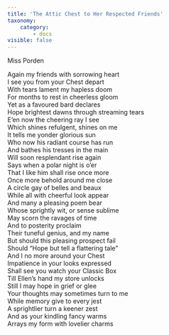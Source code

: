 ```yaml
---
title: 'The Attic Chest to Her Respected Friends'
taxonomy:
    category:
        - docs
visible: false
---
```


<div class="author">Miss Porden</div>

Again my friends with sorrowing heart  
I see you from your Chest depart  
With tears lament my hapless doom  
For months to rest in cheerless gloom  
Yet as a favoured bard declares  
Hope brightest dawns through streaming tears  
E’en now the cheering ray I see  
Which shines refulgent, shines on me  
It tells me yonder glorious sun  
Who now his radiant course has run  
And bathes his tresses in the main  
Will soon resplendant rise again  
Says when a polar night is o’er  
That I like him shall rise once more  
Once more behold around me close  
A circle gay of belles and beaux  
While all with cheerful look appear  
And many a pleasing poem bear  
Whose sprightly wit, or sense sublime  
May scorn the ravages of time  
And to posterity proclaim  
Their tuneful genius, and my name  
But should this pleasing prospect fail  
Should “Hope but tell a flattering tale”  
And I no more around your Chest  
Impatience in your looks expressed  
Shall see you watch your Classic Box  
Till Ellen’s hand my store unlocks  
Still I may hope in grief or glee  
Your thoughts may sometimes turn to me  
While memory give to every jest  
A sprightlier turn a keener zest  
And as your kindling fancy warms  
Arrays my form with lovelier charms  